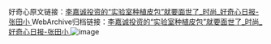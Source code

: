 好奇心原文链接：[李嘉诚投资的“实验室种植皮包”就要面世了_时尚_好奇心日报-张田小 ](https://www.qdaily.com/articles/9206.html)
WebArchive归档链接：[李嘉诚投资的“实验室种植皮包”就要面世了_时尚_好奇心日报-张田小 ](http://web.archive.org/web/20190623153936/https://www.qdaily.com/articles/9206.html)
![image](http://ww3.sinaimg.cn/large/007d5XDply1g3veutgqufj30u03dye81)